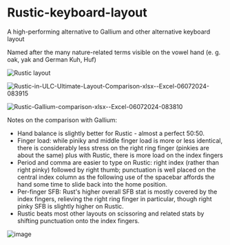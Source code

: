 # Rustic-keyboard-layout
A high-performing alternative to Gallium and other alternative keyboard layout

Named after the many nature-related terms visible on the vowel hand (e. g. oak, yak and German Kuh, Huf)

![Rustic layout](https://github.com/Keyhabit/Rustic-keyboard-layout/assets/56698156/9f3ae2d8-1f53-4279-9cf9-4b07984722cb)

![Rustic-in-ULC-Ultimate-Layout-Comparison-xlsx--Excel-06072024-083915](https://github.com/Keyhabit/Rustic-keyboard-layout/assets/56698156/4d50f0bd-e9d3-4a60-9f37-d2c1867fe063)

![Rustic-Gallium-comparison-xlsx--Excel-06072024-083810](https://github.com/Keyhabit/Rustic-keyboard-layout/assets/56698156/fa002f88-39c7-4fb7-9673-07acf36b1c66)

Notes on the comparison with Gallium:
- Hand balance is slightly better for Rustic - almost a perfect 50:50.
- Finger load: while piniky and middle finger load is more or less identical, there is considerably less stress on the right ring finger (pinkies are about the same) plus with Rustic, there is more load on the index fingers
- Period and comma are easier to type on Rustic: right index (rather than right pinky) followed by right thumb; punctuation is well placed on the central index column as the following use of the spacebar affords the hand some time to slide back into the home position.
- Per-finger SFB: Rust's higher overall SFB stat is mostly covered by the index fingers, relieving the right ring finger in particular, though right pinky SFB is slightly higher on Rustic.
- Rustic beats most other layouts on scissoring and related stats by shifting punctuation onto the index fingers.

![image](https://github.com/Keyhabit/Rustic-keyboard-layout/assets/56698156/f71b4290-978e-4b9f-83e6-8f3ee5d72d83)
